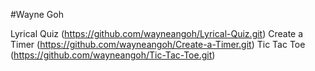 #Wayne Goh

Lyrical Quiz (https://github.com/wayneangoh/Lyrical-Quiz.git)
Create a Timer (https://github.com/wayneangoh/Create-a-Timer.git)
Tic Tac Toe (https://github.com/wayneangoh/Tic-Tac-Toe.git)
